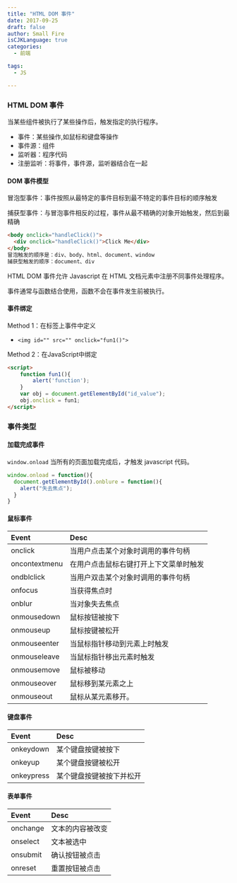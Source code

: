 ```yaml
---
title: "HTML DOM 事件"
date: 2017-09-25
draft: false
author: Small Fire
isCJKLanguage: true
categories: 
  - 前端

tags: 
  - JS

---
```


### HTML DOM 事件

当某些组件被执行了某些操作后，触发指定的执行程序。

- 事件：某些操作,如鼠标和键盘等操作
- 事件源：组件
- 监听器：程序代码
- 注册监听：将事件，事件源，监听器结合在一起

#### DOM 事件模型

冒泡型事件：事件按照从最特定的事件目标到最不特定的事件目标的顺序触发  

捕获型事件：与冒泡事件相反的过程，事件从最不精确的对象开始触发，然后到最精确 

```html
<body onclick="handleClick()">  
  <div onclick="handleClick()">Click Me</div>  
</body> 
冒泡触发的顺序是：div、body、html、document、window
捕获型触发的顺序：document、div
```

HTML DOM 事件允许 Javascript 在 HTML 文档元素中注册不同事件处理程序。

事件通常与函数结合使用，函数不会在事件发生前被执行。 

#### 事件绑定

Method 1：在标签上事件中定义

- `<img id="" src="" onclick="fun1()">`

Method 2：在JavaScript中绑定

```html
<script>
    function fun1(){
        alert('function');
    }
    var obj = document.getElementById("id_value");
    obj.onclick = fun1;
</script>
```

### 事件类型

#### 加载完成事件

`window.onload` 当所有的页面加载完成后，才触发 javascript 代码。

```javascript
window.onload = function(){
  document.getElementById().onblure = function(){
    alert("失去焦点");
  }
}
```

#### 鼠标事件

| Event         | Desc                                   |
| :------------ | :------------------------------------- |
| onclick       | 当用户点击某个对象时调用的事件句柄     |
| oncontextmenu | 在用户点击鼠标右键打开上下文菜单时触发 |
| ondblclick    | 当用户双击某个对象时调用的事件句柄     |
| onfocus       | 当获得焦点时                           |
| onblur        | 当对象失去焦点                         |
| onmousedown   | 鼠标按钮被按下                         |
| onmouseup     | 鼠标按键被松开                         |
| onmouseenter  | 当鼠标指针移动到元素上时触发           |
| onmouseleave  | 当鼠标指针移出元素时触发               |
| onmousemove   | 鼠标被移动                             |
| onmouseover   | 鼠标移到某元素之上                     |
| onmouseout    | 鼠标从某元素移开。                     |

#### 键盘事件

| Event      | Desc                     |
| :--------- | :----------------------- |
| onkeydown  | 某个键盘按键被按下       |
| onkeyup    | 某个键盘按键被松开       |
| onkeypress | 某个键盘按键被按下并松开 |

#### 表单事件

| Event    | Desc             |
| :------- | :--------------- |
| onchange | 文本的内容被改变 |
| onselect | 文本被选中       |
| onsubmit | 确认按钮被点击   |
| onreset  | 重置按钮被点击   |